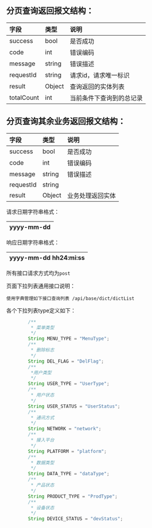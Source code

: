 ## 分页查询返回报文结构：

| 字段 | 类型 | 说明 |
| :--- | :--- | :--- |
| success | bool | 是否成功 |
| code | int | 错误编码 |
| message | string | 错误描述 |
| requestId | string | 请求id，请求唯一标识 |
| result | Object | 查询返回的实体列表 |
| totalCount | int | 当前条件下查询到的总记录 |

## 分页查询其余业务返回报文结构：

| 字段 | 类型 | 说明 |
| :--- | :--- | :--- |
| success | bool | 是否成功 |
| code | int | 错误编码 |
| message | string | 错误描述 |
| requestId | string |  |
| result | Object | 业务处理返回实体 |

请求日期字符串格式：

| yyyy-mm-dd |
| :--- |


响应日期字符串格式：

| yyyy-mm-dd hh24:mi:ss |
| :--- |


所有接口请求方式均为`post`

页面下拉列表通用接口说明：

`使用字典管理如下接口查询列表 /api/base/dict/dictList`

各个下拉列表type定义如下：

```java
        /**
         * 菜单类型
         */
        String MENU_TYPE = "MenuType";
        /**
         * 删除标志
         */
        String DEL_FLAG = "DelFlag";
        /**
         *用户类型
         */
        String USER_TYPE = "UserType";
        /**
         * 用户状态
         */
        String USER_STATUS = "UserStatus";
        /**
         * 通讯方式
         */
        String NETWORK = "network";
        /**
         * 接入平台
         */
        String PLATFORM = "platform";
        /**
         * 数据类型
         */
        String DATA_TYPE = "dataType";
        /**
         * 产品状态
         */
        String PRODUCT_TYPE = "ProdType";
        /**
         * 设备状态
         */
        String DEVICE_STATUS = "devStatus";
```



